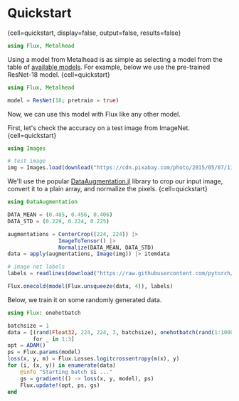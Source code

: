 # Quickstart

{cell=quickstart, display=false, output=false, results=false}
```julia
using Flux, Metalhead
```

Using a model from Metalhead is as simple as selecting a model from the table of [available models](#). For example, below we use the pre-trained ResNet-18 model.
{cell=quickstart}
```julia
using Flux, Metalhead

model = ResNet(18; pretrain = true)
```

Now, we can use this model with Flux like any other model.

First, let's check the accuracy on a test image from ImageNet.
{cell=quickstart}
```julia
using Images

# test image
img = Images.load(download("https://cdn.pixabay.com/photo/2015/05/07/11/02/guitar-756326_960_720.jpg"));
```
We'll use the popular [DataAugmentation.jl](https://github.com/lorenzoh/DataAugmentation.jl) library to crop our input image, convert it to a plain array, and normalize the pixels.
{cell=quickstart}
```julia
using DataAugmentation

DATA_MEAN = (0.485, 0.456, 0.406)
DATA_STD = (0.229, 0.224, 0.225)

augmentations = CenterCrop((224, 224)) |>
                ImageToTensor() |>
                Normalize(DATA_MEAN, DATA_STD)
data = apply(augmentations, Image(img)) |> itemdata

# image net labels
labels = readlines(download("https://raw.githubusercontent.com/pytorch/hub/master/imagenet_classes.txt"))

Flux.onecold(model(Flux.unsqueeze(data, 4)), labels)
```

Below, we train it on some randomly generated data.

```julia
using Flux: onehotbatch

batchsize = 1
data = [(rand(Float32, 224, 224, 3, batchsize), onehotbatch(rand(1:1000, batchsize), 1:1000))
        for _ in 1:3]
opt = ADAM()
ps = Flux.params(model)
loss(x, y, m) = Flux.Losses.logitcrossentropy(m(x), y)
for (i, (x, y)) in enumerate(data)
    @info "Starting batch $i ..."
    gs = gradient(() -> loss(x, y, model), ps)
    Flux.update!(opt, ps, gs)
end
```

